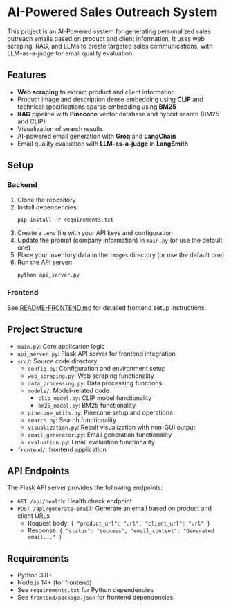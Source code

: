 # AI-Powered Sales Outreach System

This project is an AI-Powered system for generating personalized sales outreach emails based on product and client information. It uses web scraping, RAG, and LLMs to create targeted sales communications, with LLM-as-a-judge for email quality evaluation.

## Features

- **Web scraping** to extract product and client information
- Product image and description dense embedding using **CLIP** and technical specifications sparse embedding using **BM25**
- **RAG** pipeline with **Pinecone** vector database and hybrid search (BM25 and CLIP)
- Visualization of search results
- AI-powered email generation with **Groq** and **LangChain**
- Email quality evaluation with **LLM-as-a-judge** in **LangSmith**

## Setup

### Backend

1. Clone the repository
2. Install dependencies:
   ```
   pip install -r requirements.txt
   ```
3. Create a `.env` file with your API keys and configuration
4. Update the prompt (company information) in `main.py` (or use the default one)
5. Place your inventory data in the `images` directory (or use the default one)
6. Run the API server:
   ```
   python api_server.py
   ```

### Frontend

See [README-FRONTEND.md](README-FRONTEND.md) for detailed frontend setup instructions.

## Project Structure

- `main.py`: Core application logic
- `api_server.py`: Flask API server for frontend integration
- `src/`: Source code directory
  - `config.py`: Configuration and environment setup
  - `web_scraping.py`: Web scraping functionality
  - `data_processing.py`: Data processing functions
  - `models/`: Model-related code
    - `clip_model.py`: CLIP model functionality
    - `bm25_model.py`: BM25 functionality
  - `pinecone_utils.py`: Pinecone setup and operations
  - `search.py`: Search functionality
  - `visualization.py`: Result visualization with non-GUI output
  - `email_generator.py`: Email generation functionality
  - `evaluation.py`: Email evaluation functionality
- `frontend/`: frontend application

## API Endpoints

The Flask API server provides the following endpoints:

- `GET /api/health`: Health check endpoint
- `POST /api/generate-email`: Generate an email based on product and client URLs
  - Request body: `{ "product_url": "url", "client_url": "url" }`
  - Response: `{ "status": "success", "email_content": "Generated email..." }`

## Requirements

- Python 3.8+
- Node.js 14+ (for frontend)
- See `requirements.txt` for Python dependencies
- See `frontend/package.json` for frontend dependencies 